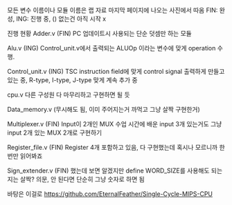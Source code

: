 모든 변수 이름이나 모듈 이름은 랩 자료 마지막 페이지에 나오는 사진에서 따옴
FIN: 완성, ING: 진행 중, () 없는건 아직 시작 x


진행 현황
Adder.v (FIN)
PC 업데이트시 사용되는 단순 덧셈만 하는 모듈

Alu.v (ING)
Control_unit.v에서 출력되는 ALUOp 이라는 변수에 맞게 operation 수행.

Control_unit.v (ING)
TSC instruction field에 맞게 control signal 출력하게 만들고 있는 중, R-type, I-type, J-type 맞게 계속 추가 중

cpu.v
다른 구성원 다 마무리하고 구현하면 될 듯

Data_memory.v (무시해도 됨, 이미 주어지는거 까먹고 그냥 살짝 구현한거)

Multiplexer.v (FIN)
Input이 2개인 MUX
수업 시간에 배운 input 3개 있는거도 그냥 input 2개 있는 MUX 2개로 구현하기

Register_file.v (FIN)
Register 4개 포함하고 있음, 다 구현했는데 혹시나 모르니까 한 번만 읽어봐죠

Sign_extender.v (FIN)
했는데 보면 알겠지만 define WORD_SIZE를 사용해도 되는지는 살짝? 의문, 안 된다면 단순히 그냥 숫자로 하면 됨



바탕은 이걸로
https://github.com/EternalFeather/Single-Cycle-MIPS-CPU
